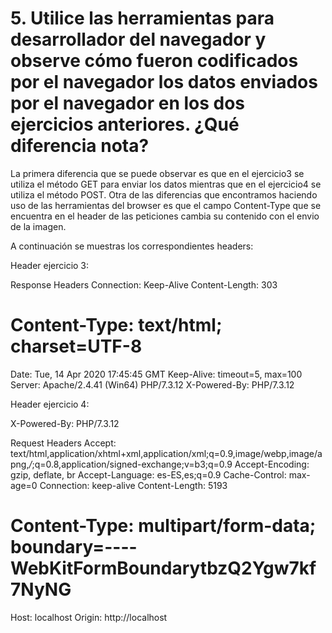# 5. Utilice las herramientas para desarrollador del navegador y observe cómo fueron codificados por el navegador los datos enviados por el navegador en los dos ejercicios anteriores. ¿Qué diferencia nota?

La primera diferencia que se puede observar es que en el ejercicio3 se utiliza el método GET para enviar los datos mientras que en el ejercicio4 se utiliza el método POST.
Otra de las diferencias que encontramos haciendo uso de las herramientas del browser es que el campo Content-Type que se encuentra en el header de las peticiones cambia su contenido con el envio de la imagen.

A continuación se muestras los correspondientes headers:

Header ejercicio 3:

Response Headers
Connection: Keep-Alive
Content-Length: 303
# Content-Type: text/html; charset=UTF-8
Date: Tue, 14 Apr 2020 17:45:45 GMT
Keep-Alive: timeout=5, max=100
Server: Apache/2.4.41 (Win64) PHP/7.3.12
X-Powered-By: PHP/7.3.12

Header ejercicio 4:

X-Powered-By: PHP/7.3.12

Request Headers
Accept: text/html,application/xhtml+xml,application/xml;q=0.9,image/webp,image/apng,*/*;q=0.8,application/signed-exchange;v=b3;q=0.9
Accept-Encoding: gzip, deflate, br
Accept-Language: es-ES,es;q=0.9
Cache-Control: max-age=0
Connection: keep-alive
Content-Length: 5193
# Content-Type: multipart/form-data; boundary=----WebKitFormBoundarytbzQ2Ygw7kf7NyNG
Host: localhost
Origin: http://localhost


